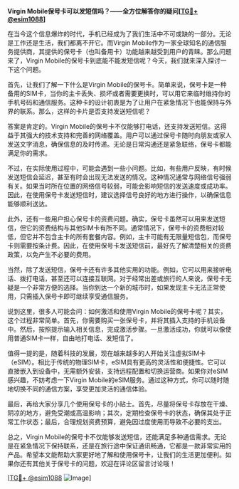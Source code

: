 **Virgin Mobile保号卡可以发短信吗？——全方位解答你的疑问[[TG💪+ @esim1088](https://t.me/s/esim1088)]**

在当今这个信息爆炸的时代，手机已经成为了我们生活中不可或缺的一部分。无论是工作还是生活，我们都离不开它。而Virgin Mobile作为一家全球知名的通信服务提供商，其提供的保号卡（也叫备用卡）功能越来越受到用户的青睐。那么问题来了，Virgin Mobile的保号卡到底能不能发短信呢？今天，我们就来深入探讨一下这个问题。

首先，让我们了解一下什么是Virgin Mobile的保号卡。简单来说，保号卡是一种备用的SIM卡，当你的主卡丢失、损坏或者需要更换时，可以用它来临时维持你的手机号码和通信服务。这种卡的设计初衷是为了让用户在紧急情况下也能保持与外界的联系。那么，这样的卡片是否支持发送短信呢？

答案是肯定的。Virgin Mobile的保号卡不仅能够打电话，还支持发送短信。这得益于其强大的技术支持和完善的网络覆盖。用户可以通过保号卡随时向朋友或家人发送文字消息，确保信息的及时传递。无论是日常沟通还是紧急联络，保号卡都能满足你的需求。

不过，在实际使用过程中，可能会遇到一些小问题。比如，有些用户反映，有时候发送短信会延迟，甚至有时会出现无法发送的情况。这种情况通常与网络信号强弱有关。如果当时所在位置的网络信号较弱，可能会影响短信的发送速度或成功率。因此，在使用保号卡发送短信时，建议选择信号良好的地方进行操作，以确保信息能够顺利送达。

此外，还有一些用户担心保号卡的资费问题。确实，保号卡虽然可以用来发送短信，但它的资费结构与其他SIM卡有所不同。通常情况下，保号卡的资费相对较低，但它并不包含主卡的所有套餐内容。例如，主卡可能有无限量短信包，而保号卡则需要按条计费。因此，在使用保号卡发送短信前，最好先了解清楚相关的资费政策，以免产生不必要的费用。

当然，除了发送短信，保号卡还有许多其他实用的功能。例如，它可以用来接听电话、拨打电话，甚至还可以连接互联网。对于经常出差或旅行的人来说，保号卡无疑是一个非常方便的选择。当你到达一个新的城市时，如果发现主卡无法正常使用，只需插入保号卡即可继续享受通信服务。

说到这里，很多人可能会问：如何激活和使用Virgin Mobile的保号卡呢？其实，这个过程非常简单。首先，你需要购买一张保号卡，并将其插入支持的手机设备中。然后，按照提示输入相关信息，完成激活步骤。一旦激活成功，你就可以像使用普通SIM卡一样，自由地打电话、发短信了。

值得一提的是，随着科技的发展，现在越来越多的人开始关注虚拟SIM卡（eSIM）。相比于传统的物理SIM卡，eSIM具有更高的灵活性和便捷性。它可以直接嵌入到设备中，无需额外安装，支持远程配置和切换运营商。如果你对eSIM感兴趣，不妨考虑一下Virgin Mobile的eSIM服务。通过这种方式，你可以随时随地切换不同的通信方案，享受更加灵活的通信体验。

最后，再给大家分享几个使用保号卡的小贴士。首先，尽量将保号卡存放在干燥、阴凉的地方，避免受潮或高温影响；其次，定期检查保号卡的状态，确保其处于正常工作状态；最后，合理规划资费预算，避免因过度使用而导致不必要的支出。

总之，Virgin Mobile的保号卡不仅能够发送短信，还能满足多种通信需求。无论是在紧急情况下保持联系，还是在旅行途中保证通讯畅通，它都是一款非常实用的产品。希望本文能帮助大家更好地了解和使用保号卡，让我们的生活更加便利。如果你还有其他关于保号卡的问题，欢迎在评论区留言讨论哦！

[[TG💪+ @esim1088](https://t.me/s/esim1088) ![Image](https://i.postimg.cc/4NQfJmqS/Snipaste-2025-05-13-00-14-12.png)]